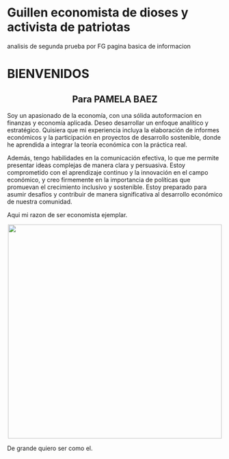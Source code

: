 # Guillen economista de dioses y activista de patriotas
analisis de segunda prueba por FG pagina basica de informacion

<html>
<body>
<h1>BIENVENIDOS</h1>
<h2><center>Para PAMELA BAEZ</center></h2>
<p>Soy un apasionado de la economía, con una sólida autoformacion en finanzas y economía aplicada. Deseo desarrollar un enfoque analítico y estratégico. Quisiera que mi experiencia incluya la elaboración de informes económicos y la participación en proyectos de desarrollo sostenible, donde he aprendida a integrar la teoría económica con la práctica real.

Además, tengo habilidades en la comunicación efectiva, lo que me permite presentar ideas complejas de manera clara y persuasiva. Estoy comprometido con el aprendizaje continuo y la innovación en el campo económico, y creo firmemente en la importancia de políticas que promuevan el crecimiento inclusivo y sostenible. Estoy preparado para asumir desafíos y contribuir de manera significativa al desarrollo económico de nuestra comunidad.

<p>Aqui mi razon de ser economista ejemplar.
<center><img src="https://encrypted-tbn1.gstatic.com/images?q=tbn:ANd9GcSb2hSEZJ4tljXeyBKdhrYSbEe8nYVCfNf8k9n2hit2Z9Cx5RMT" width="500"></center>
<p> De grande quiero ser como el.
</body>
</html>
